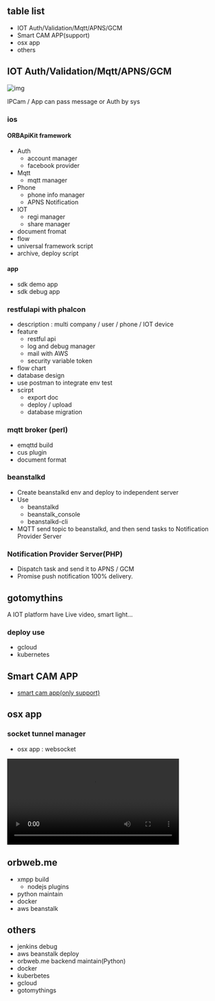 ## table list

- IOT Auth/Validation/Mqtt/APNS/GCM
- Smart CAM APP(support)
- osx app
- others

## IOT Auth/Validation/Mqtt/APNS/GCM

![img](../demoList/_orbweb/IOT_flow2.png)

IPCam / App can pass message or Auth by sys

### ios

#### ORBApiKit framework

- Auth
	- account manager
	- facebook provider
- Mqtt
	- mqtt manager
- Phone
	- phone info manager
	- APNS Notification
- IOT
	- regi manager
	- share manager
- document fromat
- flow
- universal framework script
- archive, deploy script

#### app

- sdk demo app
- sdk debug app

### restfulapi with phalcon

- description : multi company / user / phone / IOT device
- feature
	- restful api
	- log and debug manager
	- mail with AWS
	- security variable token 
- flow chart
- database design
- use postman to integrate env test
- scirpt
	- export doc
	- deploy / upload 
	- database migration

### mqtt broker (perl)

- emqttd build
- cus plugin
- document format

### beanstalkd

- Create beanstalkd env and deploy to independent server
- Use
	- beanstalkd
	- beanstalk_console
	- beanstalkd-cli
- MQTT send topic to beanstalkd, and then send tasks to Notification Provider Server 

### Notification Provider Server(PHP)

- Dispatch task and send it to APNS / GCM
- Promise push notification 100% delivery. 

## gotomythins

A IOT platform have Live video, smart light...

### deploy use

- gcloud
- kubernetes

## Smart CAM APP

- [smart cam app(only support)](https://itunes.apple.com/us/app/orbweb.me-personal-cloud/id658709524?mt=8)


## osx app

### socket tunnel manager

- osx app : websocket

<video width="400" src='../demoList/_orbweb/orbweb_osx_app.mov' controls></video>

## orbweb.me

- xmpp build
	- nodejs plugins
- python maintain
- docker
- aws beanstalk

## others

- jenkins debug
- aws beanstalk deploy
- orbweb.me backend maintain(Python)
- docker
- kuberbetes
- gcloud
- gotomythings